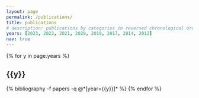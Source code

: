 ```yaml
---
layout: page
permalink: /publications/
title: publications
# description: publications by categories in reversed chronological order. generated by jekyll-scholar.
years: [2023, 2022, 2021, 2020, 2019, 2017, 2014, 2012]
nav: true
---
```


<div class="publications">

{% for y in page.years %}
  <h2 class="year">{{y}}</h2>
  {% bibliography -f papers -q @*[year={{y}}]* %}
{% endfor %}

</div>

